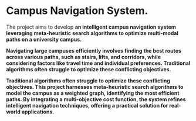 # Campus Navigation System.

The project aims to develop <b>an intelligent campus navigation system<b> leveraging <b>meta-heuristic search algorithms<b> to optimize multi-modal paths on a university campus.  <br>


 Navigating large campuses efficiently involves finding the best routes across various paths, such as stairs, lifts, and corridors, while considering factors like travel time and individual preferences. Traditional algorithms often struggle to optimize these conflicting objectives.<br>

 Traditional algorithms often struggle to optimize these conflicting objectives. This project harnesses meta-heuristic search algorithms to model the campus as a weighted graph, identifying the most efficient paths. By integrating<b> a multi-objective cost function<b>, the system refines intelligent navigation techniques, offering a practical solution for real-world applications.
